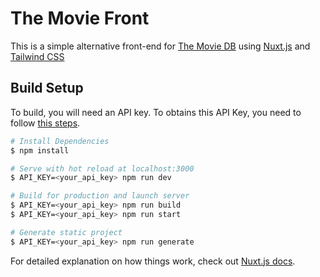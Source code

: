 # The Movie Front 

This is a simple alternative front-end for [The Movie DB](https://www.themoviedb.org/) using [Nuxt.js](https://nuxtjs.org/) and [Tailwind CSS](https://tailwindcss.com/)

## Build Setup
To build, you will need an API key. To obtains this API Key, you need to follow [this steps](https://developers.themoviedb.org/3/getting-started/introduction).

```bash
# Install Dependencies
$ npm install

# Serve with hot reload at localhost:3000
$ API_KEY=<your_api_key> npm run dev

# Build for production and launch server
$ API_KEY=<your_api_key> npm run build
$ API_KEY=<your_api_key> npm run start

# Generate static project
$ API_KEY=<your_api_key> npm run generate
```

For detailed explanation on how things work, check out [Nuxt.js docs](https://nuxtjs.org).
